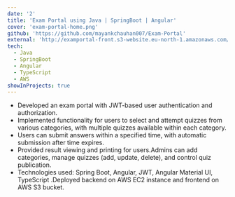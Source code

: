 ```yaml
---
date: '2'
title: 'Exam Portal using Java | SpringBoot | Angular'
cover: 'exam-portal-home.png'
github: 'https://github.com/mayankchauhan007/Exam-Portal'
external: 'http://examportal-front.s3-website.eu-north-1.amazonaws.com/'
tech:
  - Java
  - SpringBoot
  - Angular
  - TypeScript
  - AWS
showInProjects: true
---
```


- Developed an exam portal with JWT-based user authentication and authorization.
- Implemented functionality for users to select and attempt quizzes from various categories, with multiple quizzes available within each
  category.
- Users can submit answers within a specified time, with automatic submission after time expires.
- Provided result viewing and printing for users.Admins can add categories, manage quizzes (add, update, delete), and control
  quiz publication. 
- Technologies used: Spring Boot, Angular, JWT, Angular Material UI, TypeScript .Deployed backend on AWS EC2
  instance and frontend on AWS S3 bucket.

